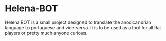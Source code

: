 # Helena-BOT
Helena BOT is a small project designed to translate the anodicandrian language to portuguese and vice-versa. It is to be used as a tool for all Raj players or pretty much anyone curious.
